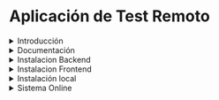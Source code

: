 # Aplicación de Test Remoto
<details>
<summary>Introducción</summary>
<br>
    Desarrollar una aplicación web fullstack utilizando Django para el backend y React o algún otro framework para el frontend. La aplicación debe ser desplegada en un repositorio de GitHub y, opcionalmente, desplegada en un servidor gratuito.
</details>

<details>

<summary>Documentación</summary>
         


![Getting Started](./captura_proyectos.png.png)

</details>

<details>

<summary>Instalacion Backend</summary>
        - Proyecto montado con Python y react , con los siguientes frameworks / libraries / funcionalidades:

        - Servicio completo RESTful con Django 

        - Capa de base de datos Postgres
</details>

<details>

<summary>Instalacion Frontend </summary>
         Proyecto montado en fronend

 - Node React



 </details>

<details>
<summary>Instalación local</summary>

    ```
</details>

<details>
<summary>Sistema Online</summary>

 
      http://45.166.16.10:3000/dashboard/proyectos
 
</details>


















